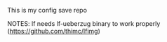 This is my config save repo

NOTES:
lf needs lf-ueberzug binary to work properly
(https://github.com/thimc/lfimg)

